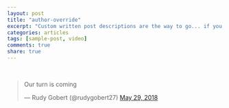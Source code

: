 ```yaml
---
layout: post
title: "author-override"
excerpt: "Custom written post descriptions are the way to go... if you're not lazy."
categories: articles
tags: [sample-post, video]
comments: true
share: true
---
```

<br>
<blockquote class="twitter-tweet" data-lang="en"><p lang="en" dir="ltr">Our turn is coming</p>&mdash; Rudy Gobert (@rudygobert27) <a href="https://twitter.com/rudygobert27/status/1001380406309150720?ref_src=twsrc%5Etfw">May 29, 2018</a></blockquote>
<script async src="https://platform.twitter.com/widgets.js" charset="utf-8"></script>
<br>
<div class="apester-media " data-media-id="5b165cd221b5c82e9614da67 " height="620 "></div>
<script async src="//static.apester.com/js/sdk/v2.0/apester-javascript-sdk.min.js"></script>
<br>
<div class="apester-media" data-media-id="5b0ecea8de38617c6f5459bd" height="600"></div><script async src="//static.apester.com/js/sdk/v2.0/apester-javascript-sdk.min.js"></script>
<div class="apester-media" data-media-id="5b0ea01131f3983201932292" height="387"></div><script async src="//static.apester.com/js/sdk/v2.0/apester-javascript-sdk.min.js"></script>
